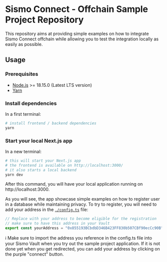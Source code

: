 # Sismo Connect - Offchain Sample Project Repository

This repository aims at providing simple examples on how to integrate Sismo Connect offchain while allowing you to test the integration locally as easily as possible.

## Usage

### Prerequisites

- [Node.js](https://nodejs.org/en/download/) >= 18.15.0 (Latest LTS version)
- [Yarn](https://classic.yarnpkg.com/en/docs/install)

### Install dependencies


In a first terminal:

```bash
# install frontend / backend dependencies
yarn
```

### Start your local Next.js app

In a new terminal:

```bash
# this will start your Next.js app
# the frontend is available on http://localhost:3000/
# it also starts a local backend
yarn dev
```

After this command, you will have your local application running on http://localhost:3000.

As you will see, the app showcase simple examples on how to register user in a database while maintaining privacy.
To try to register, you will need to add your address in the [`./config.ts`](./config.ts) file:

```typeScript
// Replace with your address to become eligible for the registration
// make sure to have this address in your Vault
export const yourAddress = "0x855193BCbdbD346B423FF830b507CBf90ecCc90B";
```

ℹ️ Make sure to import the address you reference in the config.ts file into your Sismo Vault when you try out the sample project application. If it is not done yet when you get redirected, you can add your address by clicking on the purple "connect" button.